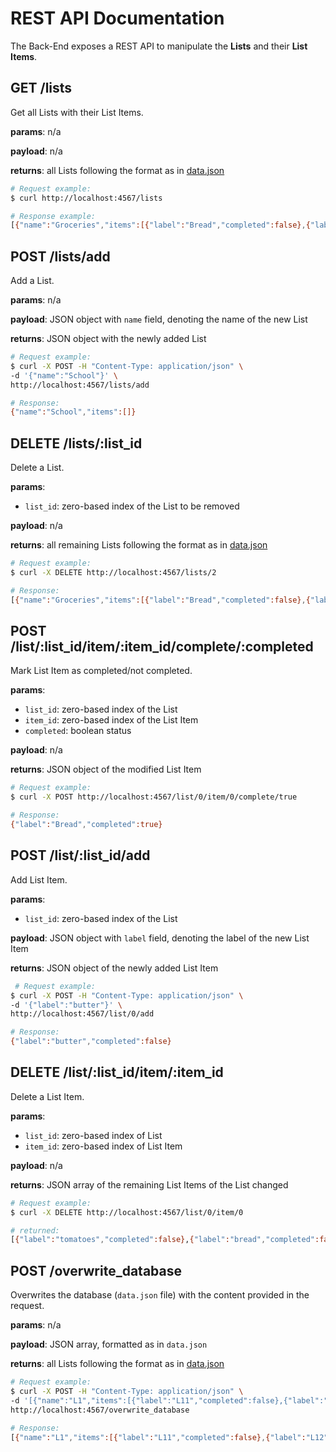 # REST API Documentation
The Back-End exposes a REST API to manipulate the **Lists** and their **List Items**.

## GET /lists
Get all Lists with their List Items.

**params**: n/a

**payload**: n/a

**returns**: all Lists following the format as in [data.json](../backend/data.json)

```sh
# Request example:
$ curl http://localhost:4567/lists

# Response example:
[{"name":"Groceries","items":[{"label":"Bread","completed":false},{"label":"Chese","completed":true},{"label":"Tomatoes","completed":false}]},{"name":"Work","items":[{"label":"Code reviews","completed":false},{"label":"DB migration","completed":true},{"label":"Documentation writing","completed":false}]}]
```

## POST /lists/add
Add a List.

**params**: n/a

**payload**: JSON object with `name` field, denoting the name of the new List

**returns**: JSON object with the newly added List

```sh
# Request example:
$ curl -X POST -H "Content-Type: application/json" \
-d '{"name":"School"}' \
http://localhost:4567/lists/add

# Response:
{"name":"School","items":[]}
```

## DELETE /lists/:list_id
Delete a List.

**params**:

 * `list_id`: zero-based index of the List to be removed

**payload**: n/a

**returns**: all remaining Lists following the format as in [data.json](../backend/data.json)

```sh
# Request example:
$ curl -X DELETE http://localhost:4567/lists/2

# Response:
[{"name":"Groceries","items":[{"label":"Bread","completed":false},{"label":"Chese","completed":true},{"label":"Tomatoes","completed":false}]},{"name":"Work","items":[{"label":"Code reviews","completed":false},{"label":"DB migration","completed":true},{"label":"Documentation writing","completed":false}]}]
```

## POST /list/:list_id/item/:item_id/complete/:completed
Mark List Item as completed/not completed.

**params**:

 * `list_id`: zero-based index of the List
 * `item_id`: zero-based index of the List Item
 * `completed`: boolean status

**payload**: n/a

**returns**: JSON object of the modified List Item

```sh
# Request example:
$ curl -X POST http://localhost:4567/list/0/item/0/complete/true

# Response:
{"label":"Bread","completed":true}
```

## POST /list/:list_id/add
Add List Item.

**params**:

 * `list_id`: zero-based index of the List

**payload**: JSON object with `label` field, denoting the label of the new List Item

**returns**: JSON object of the newly added List Item

```sh
 # Request example:
$ curl -X POST -H "Content-Type: application/json" \
-d '{"label":"butter"}' \
http://localhost:4567/list/0/add

# Response:
{"label":"butter","completed":false}
```

## DELETE /list/:list_id/item/:item_id
Delete a List Item.

**params**:

 * `list_id`: zero-based index of List
 * `item_id`: zero-based index of List Item

**payload**: n/a

**returns**: JSON array of the remaining List Items of the List changed

```sh
# Request example:
$ curl -X DELETE http://localhost:4567/list/0/item/0

# returned:
[{"label":"tomatoes","completed":false},{"label":"bread","completed":false}]
```

## POST /overwrite_database
Overwrites the database (`data.json` file) with the content provided in the request.

**params**: n/a

**payload**: JSON array, formatted as in `data.json`

**returns**: all Lists following the format as in [data.json](../backend/data.json)

```sh
# Request example:
$ curl -X POST -H "Content-Type: application/json" \
-d '[{"name":"L1","items":[{"label":"L11","completed":false},{"label":"L12","completed":true}]}]' \
http://localhost:4567/overwrite_database

# Response:
[{"name":"L1","items":[{"label":"L11","completed":false},{"label":"L12","completed":true}]}]
```

